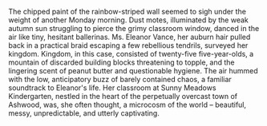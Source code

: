 The chipped paint of the rainbow-striped wall seemed to sigh under the weight of another Monday morning.  Dust motes, illuminated by the weak autumn sun struggling to pierce the grimy classroom window, danced in the air like tiny, hesitant ballerinas.  Ms. Eleanor Vance, her auburn hair pulled back in a practical braid escaping a few rebellious tendrils, surveyed her kingdom.  Kingdom, in this case, consisted of twenty-five five-year-olds, a mountain of discarded building blocks threatening to topple, and the lingering scent of peanut butter and questionable hygiene.  The air hummed with the low, anticipatory buzz of barely contained chaos, a familiar soundtrack to Eleanor's life.  Her classroom at Sunny Meadows Kindergarten, nestled in the heart of the perpetually overcast town of Ashwood, was, she often thought, a microcosm of the world – beautiful, messy, unpredictable, and utterly captivating.
